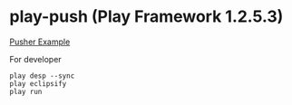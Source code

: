 play-push (Play Framework 1.2.5.3)
=========

[Pusher Example](https://app.pusher.com/apps/71672/api_access?welcome=true)

For developer

    play desp --sync
    play eclipsify
    play run